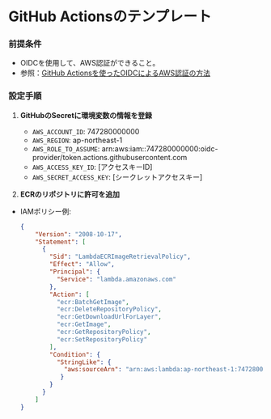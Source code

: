 # GitHub Actionsのテンプレート

### 前提条件

- OIDCを使用して、AWS認証ができること。
- 参照：[GitHub Actionsを使ったOIDCによるAWS認証の方法](https://zenn.dev/kou_pg_0131/articles/gh-actions-oidc-aws)

### 設定手順

1. **GitHubのSecretに環境変数の情報を登録**
    - `AWS_ACCOUNT_ID`: 747280000000
    - `AWS_REGION`: ap-northeast-1
    - `AWS_ROLE_TO_ASSUME`: arn:aws:iam::747280000000:oidc-provider/token.actions.githubusercontent.com
    - `AWS_ACCESS_KEY_ID`: [アクセスキーID]
    - `AWS_SECRET_ACCESS_KEY`: [シークレットアクセスキー]

2. **ECRのリポジトリに許可を追加**
- IAMポリシー例:
   ```json
   {
       "Version": "2008-10-17",
       "Statement": [
         {
           "Sid": "LambdaECRImageRetrievalPolicy",
           "Effect": "Allow",
           "Principal": {
             "Service": "lambda.amazonaws.com"
           },
           "Action": [
             "ecr:BatchGetImage",
             "ecr:DeleteRepositoryPolicy",
             "ecr:GetDownloadUrlForLayer",
             "ecr:GetImage",
             "ecr:GetRepositoryPolicy",
             "ecr:SetRepositoryPolicy"
           ],
           "Condition": {
             "StringLike": {
               "aws:sourceArn": "arn:aws:lambda:ap-northeast-1:747280000000:function"
              }    
           } 
         }
       ]
   }